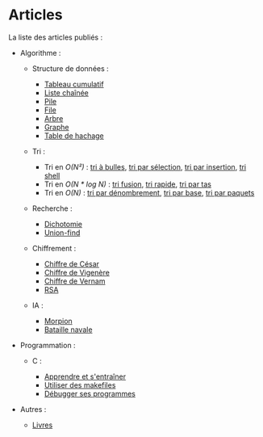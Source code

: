 Articles
========


La liste des articles publiés :

- Algorithme :

    - Structure de données :

         - [Tableau cumulatif](http://napnac.ga/algo/structure/tableau_cumulatif.html)
         - [Liste chaînée](http://napnac.ga/algo/structure/liste_chainee.html)
         - [Pile](http://napnac.ga/algo/structure/pile.html)
         - [File](http://napnac.ga/algo/structure/file.html)
         - [Arbre](http://napnac.ga/algo/structure/arbre.html)
         - [Graphe](http://napnac.ga/algo/structure/graphe.html)
         - [Table de hachage ](http://napnac.ga/algo/structure/table_hachage.html)
 
    - Tri :
 
         - Tri en *O(N²)* : [tri à bulles](http://napnac.ga/algo/tri/tri_bulles.html), [tri par sélection](http://napnac.ga/algo/tri/tri_selection.html), [tri par insertion](http://napnac.ga/algo/tri/tri_insertion.html), [tri shell](http://napnac.ga/algo/tri/tri_shell.html)
         - Tri en *O(N \* log N)* : [tri fusion](http://napnac.ga/algo/tri/tri_fusion.html), [tri rapide](http://napnac.ga/algo/tri/tri_rapide.html), [tri par tas](http://napnac.ga/algo/tri/tri_tas.html)
         - Tri en *O(N)* : [tri par dénombrement](http://napnac.ga/algo/tri/tri_denombrement.html), [tri par base](http://napnac.ga/algo/tri/tri_base.html), [tri par paquets](http://napnac.ga/algo/tri/tri_paquets.html)
 
    - Recherche :
 
         - [Dichotomie](http://napnac.ga/algo/recherche/dichotomie.html)
         - [Union-find](http://napnac.ga/algo/recherche/union_find.html)
 
    - Chiffrement :
 
         - [Chiffre de César](http://napnac.ga/algo/chiffrement/chiffre_cesar.html)
         - [Chiffre de Vigenère](http://napnac.ga/algo/chiffrement/chiffre_vigenere.html)
         - [Chiffre de Vernam](http://napnac.ga/algo/chiffrement/chiffre_vernam.html)
         - [RSA](http://napnac.ga/algo/chiffrement/rsa.html)
 
    - IA :
 
         - [Morpion](http://napnac.ga/algo/ia/morpion.html)
         - [Bataille navale](http://napnac.ga/algo/ia/bataille_navale.html)
 
- Programmation :
 
    - C :

         - [Apprendre et s'entraîner](http://napnac.ga/prog/c/apprendre_entrainer.html)
         - [Utiliser des makefiles](http://napnac.ga/prog/c/makefiles.html)
         - [Débugger ses programmes](http://napnac.ga/prog/c/debugger.html)
 
- Autres :
 
    - [Livres](http://napnac.ga/livres.html)

